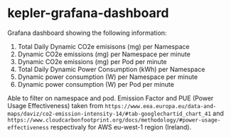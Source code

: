# kepler-grafana-dashboard

Grafana dashboard showing the following information:

1. Total Daily Dynamic CO2e emisisons (mg) per Namespace
2. Dynamic CO2e emissions (mg) per Namespace per minute
3. Dynamic CO2e emissions (mg) per Pod per minute
4. Total Daily Dynamic Power Consumption (kWh) per Namespace
2. Dynamic power consumption (W) per Namespace per minute
3. Dynamic power consumption (W) per Pod per minute

Able to filter on namespace and pod. Emission Factor and PUE (Power Usage Effectiveness) taken from `https://www.eea.europa.eu/data-and-maps/daviz/co2-emission-intensity-14/#tab-googlechartid_chart_41` and `https://www.cloudcarbonfootprint.org/docs/methodology/#power-usage-effectiveness` respectivaly for AWS eu-west-1 region (Ireland).